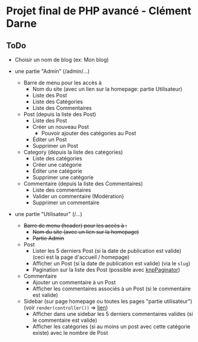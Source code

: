 # Projet final de PHP avancé - Clément Darne

## ToDo

- Choisir un nom de blog (ex: Mon blog)
  
- une partie "Admin" (/admin/...)  
  - Barre de menu pour les accès à
    - Nom du site (avec un lien sur la homepage: partie Utilisateur)
    - Liste des Post
    - Liste des Catégories
    - Liste des Commentaires
  - Post (depuis la liste des Post)
    - Liste des Post
    - Créer un nouveau Post
      - Pouvoir ajouter des catégories au Post
    - Éditer un Post
    - Supprimer un Post
  - Category (depuis la liste des categories)
    - Liste des catégories
    - Créer une catégorie
    - Éditer une catégorie
    - Supprimer une catégorie
  - Commentaire (depuis la liste des Commentaires)
    - Liste des commentaires
    - Valider un commentaire (Modération)
    - Supprimer un commentaire
  
- une partie "Utilisateur" (/...)
  - ~~Barre de menu (header) pour les accès à :~~
    - ~~Nom du site (avec un lien sur la homepage)~~
    - ~~Partie Admin~~
  - Post
    - Lister les 5 derniers Post (si la date de publication est valide) (ceci est la page d'accueil / homepage)
    - Afficher un Post (si la date de publication est valide) (via le `slug`)
    - Pagination sur la liste des Post (possible avec [knpPaginator](https://github.com/KnpLabs/KnpPaginatorBundle))
  - Commentaire
    - Ajouter un commentaire à un Post
    - Afficher les commentaires associés à un Post (si le commentaire est valide)
  - Sidebar (sur page homepage ou toutes les pages "partie utilisateur") (voir `render(controller())` => [lien](https://symfony.com/doc/current/templates.html#embedding-controllers))
    - Afficher dans une sidebar les 5 derniers commentaires valides (si le commentaire est valide)
    - Afficher les catégories (si au moins un post avec cette catégorie existe) avec le nombre de Post

